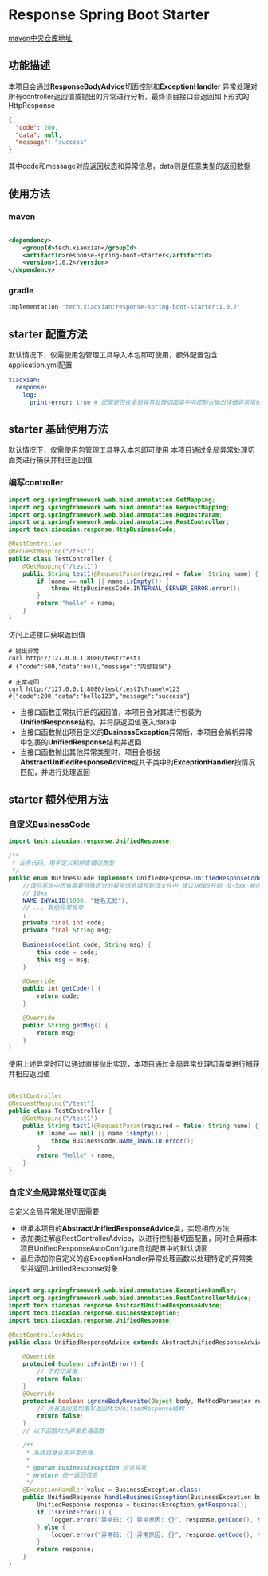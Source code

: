 # Response Spring Boot Starter

[maven中央仓库地址](https://search.maven.org/artifact/tech.xiaoxian/response-spring-boot-starter)

## 功能描述

本项目会通过**ResponseBodyAdvice**切面控制和**ExceptionHandler**
异常处理对所有controller返回值或抛出的异常进行分析，最终项目接口会返回如下形式的HttpResponse

```json
{
  "code": 200,
  "data": null,
  "message": "success"
}
```
其中code和message对应返回状态和异常信息，data则是任意类型的返回数据

## 使用方法

### maven

```xml

<dependency>
    <groupId>tech.xiaoxian</groupId>
    <artifactId>response-spring-boot-starter</artifactId>
    <version>1.0.2</version>
</dependency>
```

### gradle

```groovy
implementation 'tech.xiaoxian:response-spring-boot-starter:1.0.2'
```

## starter 配置方法

默认情况下，仅需使用包管理工具导入本包即可使用，额外配置包含application.yml配置

```yaml
xiaoxian:
  response:
    log:
      print-error: true # 配置是否在全局异常处理切面类中向控制台输出详细异常堆栈信息
```

## starter 基础使用方法

默认情况下，仅需使用包管理工具导入本包即可使用
本项目通过全局异常处理切面类进行捕获并相应返回值
### 编写controller
```java
import org.springframework.web.bind.annotation.GetMapping;
import org.springframework.web.bind.annotation.RequestMapping;
import org.springframework.web.bind.annotation.RequestParam;
import org.springframework.web.bind.annotation.RestController;
import tech.xiaoxian.response.HttpBusinessCode;

@RestController
@RequestMapping("/test")
public class TestController {
    @GetMapping("/test1")
    public String test1(@RequestParam(required = false) String name) {
        if (name == null || name.isEmpty()) {
            throw HttpBusinessCode.INTERNAL_SERVER_ERROR.error();
        }
        return "hello" + name;
    }
}
```
访问上述接口获取返回值
```shell
# 抛出异常
curl http://127.0.0.1:8080/test/test1
# {"code":500,"data":null,"message":"内部错误"}

# 正常返回
curl http://127.0.0.1:8080/test/test1\?name\=123
#{"code":200,"data":"hello123","message":"success"}
```
* 当接口函数正常执行后的返回值，本项目会对其进行包装为**UnifiedResponse**结构，并将原返回值塞入data中
* 当接口函数抛出项目定义的**BusinessException**异常后，本项目会解析异常中包裹的**UnifiedResponse**结构并返回
* 当接口函数抛出其他异常类型时，项目会根据**AbstractUnifiedResponseAdvice**或其子类中的**ExceptionHandler**按情况匹配，并进行处理返回
## starter 额外使用方法

### 自定义BusinessCode

```java
import tech.xiaoxian.response.UnifiedResponse;

/**
 * 业务代码，用于定义和排查错误类型
 */
public enum BusinessCode implements UnifiedResponse.UnifiedResponseCode {
    //请将系统中所有需要特殊区分的异常信息填写到该文件中 建议从600开始（0-5xx 被内置的http配置使用）
    // 10xx
    NAME_INVALID(1000, "姓名无效"),
    // ... 其他异常枚举
    ;
    private final int code;
    private final String msg;

    BusinessCode(int code, String msg) {
        this.code = code;
        this.msg = msg;
    }

    @Override
    public int getCode() {
        return code;
    }

    @Override
    public String getMsg() {
        return msg;
    }
}
```

使用上述异常时可以通过直接抛出实现，本项目通过全局异常处理切面类进行捕获并相应返回值

```java

@RestController
@RequestMapping("/test")
public class TestController {
    @GetMapping("/test1")
    public String test1(@RequestParam(required = false) String name) {
        if (name == null || name.isEmpty()) {
            throw BusinessCode.NAME_INVALID.error();
        }
        return "hello" + name;
    }
}
```

### 自定义全局异常处理切面类

自定义全局异常处理切面需要

* 继承本项目的**AbstractUnifiedResponseAdvice**类，实现相应方法
* 添加类注解@RestControllerAdvice，以进行控制器切面配置，同时会屏蔽本项目UnifiedResponseAutoConfigure自动配置中的默认切面
* 最后添加你自定义的@ExceptionHandler异常处理函数以处理特定的异常类型并返回UnifiedResponse对象

```java

import org.springframework.web.bind.annotation.ExceptionHandler;
import org.springframework.web.bind.annotation.RestControllerAdvice;
import tech.xiaoxian.response.AbstractUnifiedResponseAdvice;
import tech.xiaoxian.response.BusinessException;
import tech.xiaoxian.response.UnifiedResponse;

@RestControllerAdvice
public class UnifiedResponseAdvice extends AbstractUnifiedResponseAdvice {

    @Override
    protected Boolean isPrintError() {
        // 不打印异常
        return false;
    }
    @Override
    protected boolean ignoreBodyRewrite(Object body, MethodParameter returnType, MediaType selectedContentType, Class<? extends HttpMessageConverter<?>> selectedConverterType, ServerHttpRequest request, ServerHttpResponse response) {
        // 所有返回值均重写返回体为UnifiedResponse结构
        return false;
    }
    // 以下函数均为异常处理函数

    /**
     * 系统自身业务异常处理
     *
     * @param businessException 业务异常
     * @return 统一返回信息
     */
    @ExceptionHandler(value = BusinessException.class)
    public UnifiedResponse handleBusinessException(BusinessException businessException) {
        UnifiedResponse response = businessException.getResponse();
        if (isPrintError()) {
            logger.error("异常码: {} 异常原因: {}", response.getCode(), response.getMessage());
        } else {
            logger.error("异常码: {} 异常原因: {}", response.getCode(), response.getMessage(), businessException);
        }
        return response;
    }
}
```

